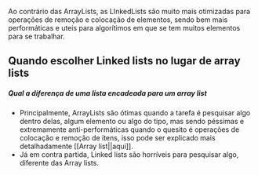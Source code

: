 Ao contrário das ArrayLists, as LInkedLists são muito mais otimizadas para operações de remoção e colocação de elementos, sendo bem mais performáticas e uteis para algorítimos em que se tem muitos elementos para se trabalhar.


## Quando escolher Linked lists no lugar de array lists



##### Qual a diferença de uma lista encadeada para um array list
- Principalmente, ArrayLists são ótimas quando a tarefa é pesquisar algo dentro delas, algum elemento ou algo do tipo, mas sendo péssimas e extremamente anti-performáticas quando o quesito é operações de colocação e remoção de itens, isso pode ser explicado mais detalhadamente [[Array list||aqui]].
- Já em contra partida, Linked lists são horríveis para pesquisar algo, diferente das Array lists.